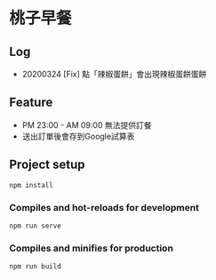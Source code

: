 # 桃子早餐

## Log
- 20200324 [Fix] 點「辣椒蛋餅」會出現辣椒蛋餅蛋餅
## Feature
- PM 23:00 - AM 09:00 無法提供訂餐
- 送出訂單後會存到Google試算表





## Project setup
```
npm install
```

### Compiles and hot-reloads for development
```
npm run serve
```

### Compiles and minifies for production
```
npm run build
```
